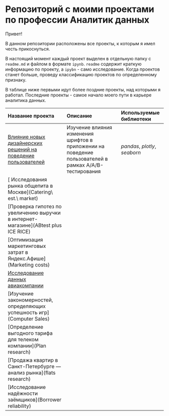 # Репозиторий с моими проектами по профессии Аналитик данных

Привет!

В данном репозитории расположены все проекты, к которым я имел честь прикоснуться. 

В настоящий момент каждый проект выделен в отдельную папку с `readme.md` и файлом в формате `ipynb`. `readme` содержит краткую информацию по проекту, а `ipybn` - само исследование. Когда проектов станет больше, проведу классификацию проектов по определенному признаку. 


В таблице ниже первыми идут более поздние проекты, над которыми я работал. Последние проекты - самое начало моего пути в карьере аналитика данных.


| Название проекта | Описание | Используемые библиотеки | 
| :---------------------- | :---------------------- | :---------------------- |
| [Влияние новых дизайнерских решений на поведение пользователей](aab-fonts) | Изучение влияния изменения шрифтов в приложении на поведение пользователей в рамках A/A/B-тестирования| *pandas*, *plotly*, *seaborn* |
|[ Исследования рынка общепита в Москве](Catering\ est.\ market)|     |
|[Проверка гипотез по увеличению выручки в интернет-магазине](ABtest plus ICE RICE)|     |
|[Оптимизация маркетинговых затрат в Яндекс.Афише](Marketing costs)|     |
|[Исследование данных авиакомпании](Avia-research)|     |
|[Изучение закономерностей, определяющих успешность игр](Computer Sales)|     |
|[Определение выгодного тарифа для телеком компании](Plan research)|     |
|[Продажа квартир в Санкт-Петербурге — анализ рынка](flats research)|     |
|[Исследование надёжности заёмщиков](Borrower reliability)|     |
